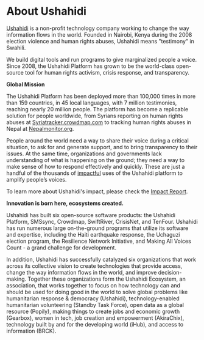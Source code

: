 # About Ushahidi

[Ushahidi](http://www.ushahidi.com/) is a non-profit technology company working to change the way information flows in the world. Founded in Nairobi, Kenya during the 2008 election violence and human rights abuses, Ushahidi means "testimony" in Swahili. 

We build digital tools and run programs to give marginalized people a voice. Since 2008, the Ushahidi Platform has grown to be the world-class open-source tool for human rights activism, crisis response, and transparency.

**Global Mission**

The Ushahidi Platform has been deployed more than 100,000 times in more than 159 countries, in 45 local languages, with 7 million testimonies, reaching nearly 20 million people. The platform has become a replicable solution for people worldwide, from Syrians reporting on human rights abuses at [Syriatracker.crowdmap.com](https://syriatracker.crowdmap.com/feeds?l=ru_RU&page=6) to tracking human rights abuses in Nepal at [Nepalmonitor.org](https://nepalmonitor.org/).

People around the world need a way to share their voice during a critical situation, to ask for and generate support, and to bring transparency to their issues. At the same time, organizations and governments lack understanding of what is happening on the ground; they need a way to make sense of how to respond effectively and quickly. These are just a handful of the thousands of  [impactful](https://www.ushahidi.com/impact-report/history) uses of the Ushahidi platform to amplify people’s voices.

To learn more about Ushahidi's impact, please check the [Impact Report](https://www.ushahidi.com/impact-report/history).

**Innovation is born here, ecosystems created.**

Ushahidi has built six open-source software products: the Ushahidi Platform, SMSsync, Crowdmap, SwiftRiver, CrisisNet, and TenFour. Ushahidi has run numerous large on-the-ground programs that utilize its software and expertise, including the Haiti earthquake response, the Uchaguzi election program, the Resilience Network Initiative, and Making All Voices Count - a grand challenge for development.

In addition, Ushahidi has successfully catalyzed six organizations that work across its collective vision to create technologies that provide access, change the way information flows in the world, and improve decision-making. Together these organizations form the Ushahidi Ecosystem, an association, that works together to focus on how technology can and should be used for doing good in the world to solve global problems like humanitarian response & democracy \(Ushahidi\), technology-enabled humanitarian volunteering \(Standby Task Force\), open data as a global resource \(Popily\), making things to create jobs and economic growth \(Gearbox\), women in tech, job creation and empowerment \(AkiraChix\), technology built by and for the developing world \(iHub\), and access to information \(BRCK\).

